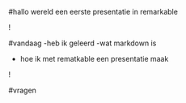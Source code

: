 #hallo wereld
een eerste presentatie in remarkable



!


#vandaag
-heb ik geleerd
-wat markdown is
- hoe ik met rematkable een presentatie maak

!

#vragen